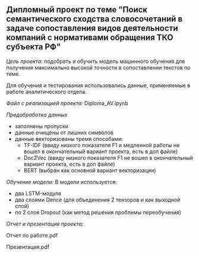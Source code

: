 ## Дипломный проект по теме "Поиск семантического сходства словосочетаний в задаче сопоставления видов деятельности компаний с нормативами обращения ТКО субъекта РФ"

*Цель проекта*: подобрать и обучить модель машинного обучения для получения максимально высокой точности в сопоставлении текстов по теме.

Для обучения и тестирования использовались данные, применяемые в работе аналитического отдела.

*Файл с реализацией проекта:*
Diploma_AV.ipynb

*Предобработка данных*
- заполнены пропуски
- данные очищены от лишних символов
- данные векторизованы тремя способами:
    - TF-IDF (ввиду низкого показателя F1 и медленной работы не вошел в окончательный вариант проекта, есть в доп файле)
    - Doc2Vec (ввиду низкого показателя F1 не вошел в окончательный вариант проекта, есть в доп файле)
    - BERT (выбран как основной вариант векторизации)

*Обучение модели:*
В модели используется:
- два LSTM-модуля
- два слоями Dence (для объединения 2 тензоров и как выходной слой)
- по 2 слоя Dropout (как метод решения проблемы переобучения)

*Отчет и презентация проекта:*  

Отчет по работе.pdf  

Презентация.pdf  
